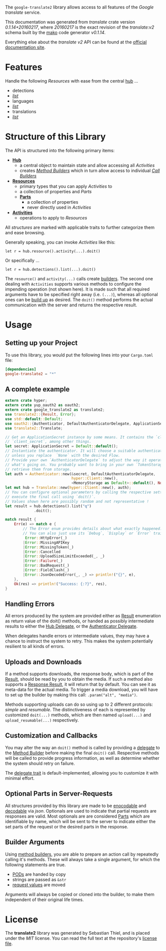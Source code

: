 <!---
DO NOT EDIT !
This file was generated automatically from 'src/mako/api/README.md.mako'
DO NOT EDIT !
-->
The `google-translate2` library allows access to all features of the *Google translate* service.

This documentation was generated from *translate* crate version *0.1.14+20160217*, where *20160217* is the exact revision of the *translate:v2* schema built by the [mako](http://www.makotemplates.org/) code generator *v0.1.14*.

Everything else about the *translate* *v2* API can be found at the
[official documentation site](https://developers.google.com/translate/v2/using_rest).
# Features

Handle the following *Resources* with ease from the central [hub](http://byron.github.io/google-apis-rs/google_translate2/struct.Translate.html) ... 

* detections
 * [*list*](http://byron.github.io/google-apis-rs/google_translate2/struct.DetectionListCall.html)
* languages
 * [*list*](http://byron.github.io/google-apis-rs/google_translate2/struct.LanguageListCall.html)
* translations
 * [*list*](http://byron.github.io/google-apis-rs/google_translate2/struct.TranslationListCall.html)




# Structure of this Library

The API is structured into the following primary items:

* **[Hub](http://byron.github.io/google-apis-rs/google_translate2/struct.Translate.html)**
    * a central object to maintain state and allow accessing all *Activities*
    * creates [*Method Builders*](http://byron.github.io/google-apis-rs/google_translate2/trait.MethodsBuilder.html) which in turn
      allow access to individual [*Call Builders*](http://byron.github.io/google-apis-rs/google_translate2/trait.CallBuilder.html)
* **[Resources](http://byron.github.io/google-apis-rs/google_translate2/trait.Resource.html)**
    * primary types that you can apply *Activities* to
    * a collection of properties and *Parts*
    * **[Parts](http://byron.github.io/google-apis-rs/google_translate2/trait.Part.html)**
        * a collection of properties
        * never directly used in *Activities*
* **[Activities](http://byron.github.io/google-apis-rs/google_translate2/trait.CallBuilder.html)**
    * operations to apply to *Resources*

All *structures* are marked with applicable traits to further categorize them and ease browsing.

Generally speaking, you can invoke *Activities* like this:

```Rust,ignore
let r = hub.resource().activity(...).doit()
```

Or specifically ...

```ignore
let r = hub.detections().list(...).doit()
```

The `resource()` and `activity(...)` calls create [builders][builder-pattern]. The second one dealing with `Activities` 
supports various methods to configure the impending operation (not shown here). It is made such that all required arguments have to be 
specified right away (i.e. `(...)`), whereas all optional ones can be [build up][builder-pattern] as desired.
The `doit()` method performs the actual communication with the server and returns the respective result.

# Usage

## Setting up your Project

To use this library, you would put the following lines into your `Cargo.toml` file:

```toml
[dependencies]
google-translate2 = "*"
```

## A complete example

```Rust
extern crate hyper;
extern crate yup_oauth2 as oauth2;
extern crate google_translate2 as translate2;
use translate2::{Result, Error};
use std::default::Default;
use oauth2::{Authenticator, DefaultAuthenticatorDelegate, ApplicationSecret, MemoryStorage};
use translate2::Translate;

// Get an ApplicationSecret instance by some means. It contains the `client_id` and 
// `client_secret`, among other things.
let secret: ApplicationSecret = Default::default();
// Instantiate the authenticator. It will choose a suitable authentication flow for you, 
// unless you replace  `None` with the desired Flow.
// Provide your own `AuthenticatorDelegate` to adjust the way it operates and get feedback about 
// what's going on. You probably want to bring in your own `TokenStorage` to persist tokens and
// retrieve them from storage.
let auth = Authenticator::new(&secret, DefaultAuthenticatorDelegate,
                              hyper::Client::new(),
                              <MemoryStorage as Default>::default(), None);
let mut hub = Translate::new(hyper::Client::new(), auth);
// You can configure optional parameters by calling the respective setters at will, and
// execute the final call using `doit()`.
// Values shown here are possibly random and not representative !
let result = hub.detections().list("q")
             .doit();

match result {
    Err(e) => match e {
        // The Error enum provides details about what exactly happened.
        // You can also just use its `Debug`, `Display` or `Error` traits
         Error::HttpError(_)
        |Error::MissingAPIKey
        |Error::MissingToken(_)
        |Error::Cancelled
        |Error::UploadSizeLimitExceeded(_, _)
        |Error::Failure(_)
        |Error::BadRequest(_)
        |Error::FieldClash(_)
        |Error::JsonDecodeError(_, _) => println!("{}", e),
    },
    Ok(res) => println!("Success: {:?}", res),
}

```
## Handling Errors

All errors produced by the system are provided either as [Result](http://byron.github.io/google-apis-rs/google_translate2/enum.Result.html) enumeration as return value of 
the doit() methods, or handed as possibly intermediate results to either the 
[Hub Delegate](http://byron.github.io/google-apis-rs/google_translate2/trait.Delegate.html), or the [Authenticator Delegate](http://byron.github.io/google-apis-rs/google_translate2/../yup-oauth2/trait.AuthenticatorDelegate.html).

When delegates handle errors or intermediate values, they may have a chance to instruct the system to retry. This 
makes the system potentially resilient to all kinds of errors.

## Uploads and Downloads
If a method supports downloads, the response body, which is part of the [Result](http://byron.github.io/google-apis-rs/google_translate2/enum.Result.html), should be
read by you to obtain the media.
If such a method also supports a [Response Result](http://byron.github.io/google-apis-rs/google_translate2/trait.ResponseResult.html), it will return that by default.
You can see it as meta-data for the actual media. To trigger a media download, you will have to set up the builder by making
this call: `.param("alt", "media")`.

Methods supporting uploads can do so using up to 2 different protocols: 
*simple* and *resumable*. The distinctiveness of each is represented by customized 
`doit(...)` methods, which are then named `upload(...)` and `upload_resumable(...)` respectively.

## Customization and Callbacks

You may alter the way an `doit()` method is called by providing a [delegate](http://byron.github.io/google-apis-rs/google_translate2/trait.Delegate.html) to the 
[Method Builder](http://byron.github.io/google-apis-rs/google_translate2/trait.CallBuilder.html) before making the final `doit()` call. 
Respective methods will be called to provide progress information, as well as determine whether the system should 
retry on failure.

The [delegate trait](http://byron.github.io/google-apis-rs/google_translate2/trait.Delegate.html) is default-implemented, allowing you to customize it with minimal effort.

## Optional Parts in Server-Requests

All structures provided by this library are made to be [enocodable](http://byron.github.io/google-apis-rs/google_translate2/trait.RequestValue.html) and 
[decodable](http://byron.github.io/google-apis-rs/google_translate2/trait.ResponseResult.html) via *json*. Optionals are used to indicate that partial requests are responses 
are valid.
Most optionals are are considered [Parts](http://byron.github.io/google-apis-rs/google_translate2/trait.Part.html) which are identifiable by name, which will be sent to 
the server to indicate either the set parts of the request or the desired parts in the response.

## Builder Arguments

Using [method builders](http://byron.github.io/google-apis-rs/google_translate2/trait.CallBuilder.html), you are able to prepare an action call by repeatedly calling it's methods.
These will always take a single argument, for which the following statements are true.

* [PODs][wiki-pod] are handed by copy
* strings are passed as `&str`
* [request values](http://byron.github.io/google-apis-rs/google_translate2/trait.RequestValue.html) are moved

Arguments will always be copied or cloned into the builder, to make them independent of their original life times.

[wiki-pod]: http://en.wikipedia.org/wiki/Plain_old_data_structure
[builder-pattern]: http://en.wikipedia.org/wiki/Builder_pattern
[google-go-api]: https://github.com/google/google-api-go-client

# License
The **translate2** library was generated by Sebastian Thiel, and is placed 
under the *MIT* license.
You can read the full text at the repository's [license file][repo-license].

[repo-license]: https://github.com/Byron/google-apis-rs/LICENSE.md
